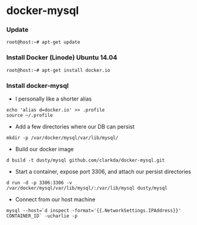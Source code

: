 # docker-mysql

### Update

~~~
root@host:~# apt-get update
~~~

### Install Docker (Linode) Ubuntu 14.04

~~~
root@host:~# apt-get install docker.io
~~~

### Install docker-mysql

* I personally like a shorter alias

~~~
echo 'alias d=docker.io' >> .profile
source ~/.profile
~~~

* Add a few directories where our DB can persist

~~~
mkdir -p /var/docker/mysql/var/lib/mysql/
~~~

* Build our docker image

~~~
d build -t dusty/mysql github.com/clarkda/docker-mysql.git
~~~

* Start a container, expose port 3306, and attach our persist directories

~~~
d run -d -p 3306:3306 -v /var/docker/mysql/var/lib/mysql/:/var/lib/mysql dusty/mysql
~~~

* Connect from our host machine

~~~
mysql --host=`d inspect -format='{{.NetworkSettings.IPAddress}}' CONTAINER_ID` -ucharlie -p
~~~